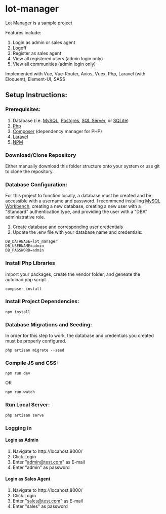 # lot-manager

Lot Manager is a sample project

Features include:
1. Login as admin or sales agent
2. Logoff
3. Register as sales agent
4. View all registered users (admin login only)
5. View all communities (admin login only)

Implemented with Vue, Vue-Router, Axios, Vuex, Php, Laravel (with Eloquent), Element-UI, SASS

## Setup Instructions:

### Prerequisites:
1. Database (i.e. [MySQL](https://www.mysql.com/), [Postgres](https://www.postgresql.org/), [SQL Server](https://www.microsoft.com/en-us/sql-server), or [SQLite](https://www.sqlite.org/index.html))
2. [Php](http://php.net/)
3. [Composer](https://getcomposer.org/download/) (dependency manager for PHP)
4. [Laravel](https://laravel.com/)
5. [NPM](https://www.npmjs.com/get-npm)

### Download/Clone Repository
Either manually download this folder structure onto your system or use git to clone the repository.

### Database Configuration:
For this project to function locally, a database must be created and be accessible with a username and password.  I recommend installing [MySQL Workbench](https://dev.mysql.com/downloads/workbench/), creating a new database, creating a new user with a "Standard" authentication type, and providing the user with a "DBA" administrative role.
1. Create database and corresponding user credentials
2. Update the .env file with your database name and credentials:
```
DB_DATABASE=lot_manager
DB_USERNAME=admin
DB_PASSWORD=admin
```

### Install Php Libraries
import your packages, create the vendor folder, and geneate the autoload.php script.
```
composer install
```

### Install Project Dependencies:
```
npm install
```

### Database Migrations and Seeding:
In order for this step to work, the database and credentials you created must be properly configured.
```
php artisan migrate --seed
```

### Compile JS and CSS:
```
npm run dev
```
OR
```
npm run watch
```

### Run Local Server:
```
php artisan serve
```

### Logging in

#### Login as Admin
1. Navigate to http://locahost:8000/
2. Click Login
3. Enter "admin@test.com" as E-mail
4. Enter "admin" as password

#### Login as Sales Agent
1. Navigate to http://locahost:8000/
2. Click Login
3. Enter "sales@test.com" as E-mail
4. Enter "sales" as password
 